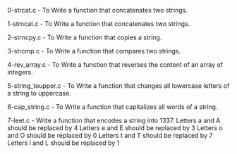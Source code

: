 0-strcat.c - To Write a function that concatenates two strings.

1-strncat.c - To Write a function that concatenates two strings.

2-strncpy.c - To Write a function that copies a string.

3-strcmp.c - To Write a function that compares two strings.

4-rev_array.c - To Write a function that reverses the content of an array of integers.

5-string_toupper.c - To Write a function that changes all lowercase letters of a string to uppercase.

6-cap_string.c - To Write a function that capitalizes all words of a string.

7-leet.c - Write a function that encodes a string into 1337.
Letters a and A should be replaced by 4
Letters e and E should be replaced by 3
Letters o and O should be replaced by 0
Letters t and T should be replaced by 7
Letters l and L should be replaced by 1
